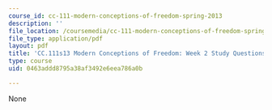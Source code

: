 ```yaml
---
course_id: cc-111-modern-conceptions-of-freedom-spring-2013
description: ''
file_location: /coursemedia/cc-111-modern-conceptions-of-freedom-spring-2013/0463addd8795a38af3492e6eea786a0b_MITCC_111F12_Week2Ques.pdf
file_type: application/pdf
layout: pdf
title: 'CC.111s13 Modern Conceptions of Freedom: Week 2 Study Questions'
type: course
uid: 0463addd8795a38af3492e6eea786a0b

---
```

None
